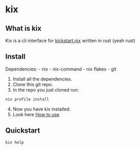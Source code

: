 # kix

## What is kix
Kix is a cli interface for [kickstart.nix](https://github.com/ALT-F4-LLC/kickstart.nix) written in rust (yeah rust) 

## Install
Dependencies: 
    - nix
    - nix-command
    - nix flakes
    - git

1. Install all the dependencies.
2. Clone this git repo.
3. In the repo you just cloned run:
```sh
nix profile install
```

4. Now you have kix installed.
5. Look here [How to use](#Quickstart)

## Quickstart
```sh
kix help
```
